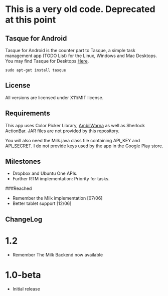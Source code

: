 
# This is a very old code. Deprecated at this point

## Tasque for Android

Tasque for Android is the counter part to Tasque, a simple task management app (TODO List) for the Linux, Windows and Mac Desktops.
You may find Tasque for Desktops [Here](https://live.gnome.org/Tasque).

    sudo apt-get install tasque

## License
All versions are licensed under X11/MIT license.

## Requirements
This app uses Color Picker Library, [AmbilWarna](https://code.google.com/p/android-color-picker/) as well as Sherlock ActionBar. JAR files are not provided by this repository.

You will also need the Milk.java class file containing API_KEY and API_SECRET. I do not provide keys used by the app in the Google Play store.

## Milestones
* Dropbox and Ubuntu One APIs.
* Further RTM implementation: Priority for tasks.

###Reached
* Remember the Milk implementation [07/06]
* Better tablet support [12/06]

## ChangeLog

# 1.2
* Remember The Milk Backend now available

# 1.0-beta
* Initial release

